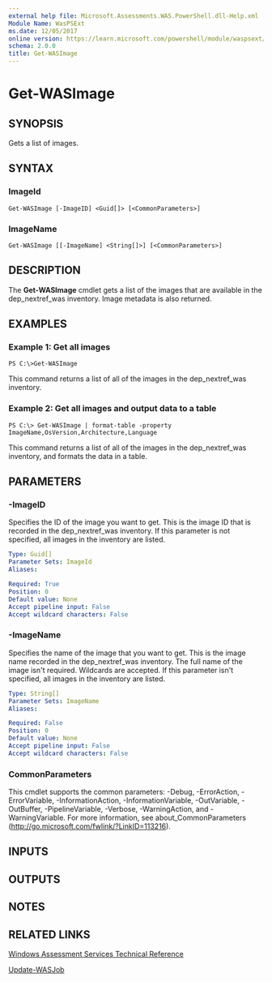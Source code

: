 ```yaml
---
external help file: Microsoft.Assessments.WAS.PowerShell.dll-Help.xml
Module Name: WasPSExt
ms.date: 12/05/2017
online version: https://learn.microsoft.com/powershell/module/waspsext/get-wasimage?view=windowsserver2012r2-ps&wt.mc_id=ps-gethelp
schema: 2.0.0
title: Get-WASImage
---
```


# Get-WASImage

## SYNOPSIS
Gets a list of images.

## SYNTAX

### ImageId
```
Get-WASImage [-ImageID] <Guid[]> [<CommonParameters>]
```

### ImageName
```
Get-WASImage [[-ImageName] <String[]>] [<CommonParameters>]
```

## DESCRIPTION
The **Get-WASImage** cmdlet gets a list of the images that are available in the dep_nextref_was inventory.
Image metadata is also returned.

## EXAMPLES

### Example 1: Get all images
```
PS C:\>Get-WASImage
```

This command returns a list of all of the images in the dep_nextref_was inventory.

### Example 2: Get all images and output data to a table
```
PS C:\> Get-WASImage | format-table -property ImageName,OsVersion,Architecture,Language
```

This command returns a list of all of the images in the dep_nextref_was inventory, and formats the data in a table.

## PARAMETERS

### -ImageID
Specifies the ID of the image you want to get.
This is the image ID that is recorded in the dep_nextref_was inventory.
If this parameter is not specified, all images in the inventory are listed.

```yaml
Type: Guid[]
Parameter Sets: ImageId
Aliases: 

Required: True
Position: 0
Default value: None
Accept pipeline input: False
Accept wildcard characters: False
```

### -ImageName
Specifies the name of the image that you want to get.
This is the image name recorded in the dep_nextref_was inventory.
The full name of the image isn't required.
Wildcards are accepted.
If this parameter isn't specified, all images in the inventory are listed.

```yaml
Type: String[]
Parameter Sets: ImageName
Aliases: 

Required: False
Position: 0
Default value: None
Accept pipeline input: False
Accept wildcard characters: False
```

### CommonParameters
This cmdlet supports the common parameters: -Debug, -ErrorAction, -ErrorVariable, -InformationAction, -InformationVariable, -OutVariable, -OutBuffer, -PipelineVariable, -Verbose, -WarningAction, and -WarningVariable. For more information, see about_CommonParameters (http://go.microsoft.com/fwlink/?LinkID=113216).

## INPUTS

## OUTPUTS

## NOTES

## RELATED LINKS

[Windows Assessment Services Technical Reference](https://go.microsoft.com/fwlink/?LinkId=215628)

[Update-WASJob](./Update-WASJob.md)


